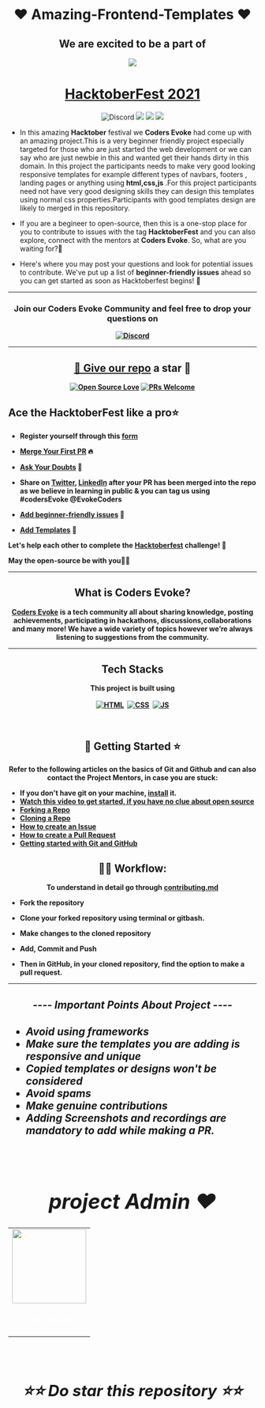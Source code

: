 <h1 align='center'> ❤️ Amazing-Frontend-Templates ❤️  </h1>


<h2 align="center">We are excited to be a part of  </h2>

<p align="center">
    <a href="https://hacktoberfest.digitalocean.com/">
        <img src="https://user-images.githubusercontent.com/72685035/134015433-aec59d97-a8d7-407a-88fd-5e3edebc2b77.png">
    </a>
</p>

<h1 align="center"> <a href="https://hacktoberfest.digitalocean.com">HacktoberFest 2021</a></h1>

<p align="center">
 <img alt="Discord" src="https://img.shields.io/discord/813774169799917568?label=Join%20Discord"> 
  <img src="https://img.shields.io/github/contributors/Coders-Evoke-Community/Amazing-Frontend_Templates?color=yellow&logo=Github&logoColor=yellow">
  
  <img src="https://img.shields.io/github/stars/Coders-Evoke-Community/Amazing-Frontend_Templates?color=%2354d747)](https://github.com/Coders-Evoke-Community/Amazing-Frontend_Templates" >
  <img src="https://img.shields.io/github/forks/Coders-Evoke-Community/Amazing-Frontend_Templates?color=red&logo=Github&logoColor=%2354d747)](https://github.com/Coders-Evoke-Community/Amazing-Frontend_Templates/network)" >
</p>

- In this amazing **Hacktober** festival we **Coders Evoke** had come up with an amazing project.This is a very beginner friendly project especially targeted for those who are just started the web development or we can say who are just newbie in this and wanted get their hands dirty in this domain. In this project the participants needs to make very good looking responsive templates for example different types of navbars, footers , landing pages or anything using **html,css,js** .For this project participants need not have very good designing skills they can  design this templates using normal css properties.Participants with good templates design are likely to merged in this repository.

- If you are a begineer to open-source, then this is a one-stop place for you to contribute to issues with the tag **HacktoberFest** and you can also explore, connect with the mentors at **Coders Evoke**. So, what are you waiting for?🎉

- Here's where you may post your questions and look for potential issues to contribute. We've put up a list of **beginner-friendly issues** ahead so you can get started as soon as Hacktoberfest begins! 🚀 

---

<h3 align="center"> <b>Join our Coders Evoke  Community and feel free to drop your questions on</h3>
<p align="center">
   <a href="https://discord.gg/XMuEPgCj6y ">
 <img alt="Discord" src="https://img.shields.io/badge/Discord-7289DA?style=for-the-badge&logo=discord&logoColor=white"> 
</p>

---
<div align="center">

## 💯 [Give our repo](https://github.com/Ayan-thecodeking/Amazing-Frontend-Templates.git) a star 🌟 


[![Open Source Love](https://badges.frapsoft.com/os/v2/open-source.svg?v=103)](https://github.com/Coders-Evoke-Community/Amazing-Frontend_Templates)
[![PRs Welcome](https://img.shields.io/badge/PRs-welcome-red.svg?style=flat&logo=git)](https://github.com/Coders-Evoke-Community/Amazing-Frontend_Templates) 

</div>

## Ace the HacktoberFest like a pro⭐

- Register yourself through this [form](https://forms.gle/B1gobSfzvtmXeo5bA)

- [Merge Your First PR](#your-first-pr) 🔥

- [Ask Your Doubts](https://discord.gg/FZusE7FH4q) 💬

- Share on [Twitter](https://twitter.com/EvokeCoders?s=09), [LinkedIn]( https://www.linkedin.com/in/coders-evoke-a26305213/) after your PR has been merged into the repo as we believe in learning in public & you can tag us using #codersEvoke @EvokeCoders


- [Add beginner-friendly issues]([#contributing](https://github.com/Coders-Evoke-Community/Amazing-Frontend_Templates/issues)) 🙏

- [Add Templates](https://github.com/Coders-Evoke-Community/Amazing-Frontend_Templates/tree/main/Templates) 📖

Let's help each other to complete the [Hacktoberfest](https://hacktoberfest.digitalocean.com/) challenge! 🚀 

May the open-source be with you🎉🎉

<div align='center'>

---

## What is Coders Evoke?
[Coders Evoke](https://discord.gg/FZusE7FH4q) is a tech community all about sharing knowledge, posting achievements, participating in hackathons, discussions,collaborations and many more! We have a wide variety of topics however we’re always listening to suggestions from the community.
</div>

---

<div align='center'>

## Tech Stacks
This project is built using<br/><br/>
[![HTML](https://img.shields.io/badge/html5%20-%23E34F26.svg?&style=for-the-badge&logo=html5&logoColor=white)](https://github.com/Coders-Evoke-Community/Amazing-Frontend_Templates/search?l=html)&nbsp;
[![CSS](https://img.shields.io/badge/css3%20-%231572B6.svg?&style=for-the-badge&logo=css3&logoColor=white)](https://github.com/Coders-Evoke-Community/Amazing-Frontend_Templates/search?l=css)&nbsp;
[![JS](https://img.shields.io/badge/javascript%20-%23323330.svg?&style=for-the-badge&logo=javascript&logoColor=%23F7DF1E)](https://github.com/Coders-Evoke-Community/Amazing-Frontend_Templates/search?l=javascript)

</div>
<br>


<div align='center'>

## 📌 Getting Started ⭐

Refer to the following articles on the basics of Git and Github and can also contact the Project Mentors, in case you are stuck:
</div>

- If you don't have git on your machine, [install](https://help.github.com/articles/set-up-git/) it.
- [Watch this video to get started, if you have no clue about open source](https://youtu.be/IJB27MQH2PI)
- [Forking a Repo](https://help.github.com/en/github/getting-started-with-github/fork-a-repo)
- [Cloning a Repo](https://docs.github.com/en/github/creating-cloning-and-archiving-repositories/cloning-a-repository-from-github/cloning-a-repository)
- [How to create an Issue](https://docs.github.com/en/issues/tracking-your-work-with-issues/creating-issues/creating-an-issue)
- [How to create a Pull Request](https://opensource.com/article/19/7/create-pull-request-github)
- [Getting started with Git and GitHub](https://towardsdatascience.com/getting-started-with-git-and-github-6fcd0f2d4ac6)

<div align='center'>
<h2>👨‍💻 Workflow:</h2>

<p4>To understand in detail go through <a href='https://github.com/Coders-Evoke-Community/Amazing-Frontend_Templates/blob/main/contributing.md'>contributing.md</a></p4>
</div>



- Fork the repository

- Clone your forked repository using terminal or gitbash.

- Make changes to the cloned repository

- Add, Commit and Push

- Then in GitHub, in your cloned repository, find the option to make a pull request. 

---

<h2 align='center'><b><i> ---- Important Points About Project ----<i></b><h2>

- Avoid using frameworks 
- Make sure the templates you are adding is responsive and unique 
- Copied templates or designs won't be considered 
- Avoid spams 
- Make genuine contributions 
 - Adding Screenshots and recordings are mandatory to add while making a PR.

</i>


<br>
<h1 align=center> project Admin ❤️ </h1>


  <div align="center">
<table>
<tr>

<td align="center"><a href="https://github.com/Ayan-thecodeking"><img src="https://avatars.githubusercontent.com/u/78692566?v=4" width=150px height=150px /></a></br> <h4 style="color:white;">Ayan Gupta</h4>

     
</tr>
</table>
<br>


</div>

<div align="center">

 ##  ⭐⭐ Do star this repository ⭐⭐
